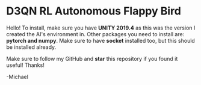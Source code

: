 # D3QN RL Autonomous Flappy Bird

Hello! To install, make sure you have **UNITY 2019.4** as this was the version I created the AI's environment in. Other packages you need to install are: **pytorch and numpy**. Make sure to have **socket** installed too, but this should be installed already.

Make sure to follow my GitHub and **star** this repository if you found it useful! Thanks!

-Michael 
